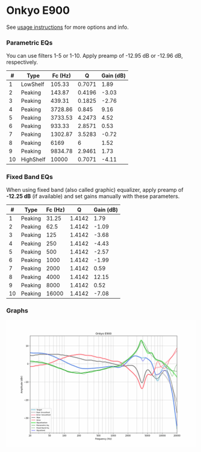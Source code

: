 # Onkyo E900
See [usage instructions](https://github.com/jaakkopasanen/AutoEq#usage) for more options and info.

### Parametric EQs
You can use filters 1-5 or 1-10. Apply preamp of -12.95 dB or -12.96 dB, respectively.

|   # | Type      |   Fc (Hz) |      Q |   Gain (dB) |
|-----|-----------|-----------|--------|-------------|
|   1 | LowShelf  |    105.33 | 0.7071 |        1.89 |
|   2 | Peaking   |    143.87 | 0.4196 |       -3.03 |
|   3 | Peaking   |    439.31 | 0.1825 |       -2.76 |
|   4 | Peaking   |   3728.86 | 0.845  |        9.16 |
|   5 | Peaking   |   3733.53 | 4.2473 |        4.52 |
|   6 | Peaking   |    933.33 | 2.8571 |        0.53 |
|   7 | Peaking   |   1302.87 | 3.5283 |       -0.72 |
|   8 | Peaking   |   6169    | 6      |        1.52 |
|   9 | Peaking   |   9834.78 | 2.9461 |        1.73 |
|  10 | HighShelf |  10000    | 0.7071 |       -4.11 |

### Fixed Band EQs
When using fixed band (also called graphic) equalizer, apply preamp of **-12.25 dB** (if available) and set gains manually with these parameters.

|   # | Type    |   Fc (Hz) |      Q |   Gain (dB) |
|-----|---------|-----------|--------|-------------|
|   1 | Peaking |     31.25 | 1.4142 |        1.79 |
|   2 | Peaking |     62.5  | 1.4142 |       -1.09 |
|   3 | Peaking |    125    | 1.4142 |       -3.68 |
|   4 | Peaking |    250    | 1.4142 |       -4.43 |
|   5 | Peaking |    500    | 1.4142 |       -2.57 |
|   6 | Peaking |   1000    | 1.4142 |       -1.99 |
|   7 | Peaking |   2000    | 1.4142 |        0.59 |
|   8 | Peaking |   4000    | 1.4142 |       12.15 |
|   9 | Peaking |   8000    | 1.4142 |        0.52 |
|  10 | Peaking |  16000    | 1.4142 |       -7.08 |

### Graphs
![](./Onkyo%20E900.png)
